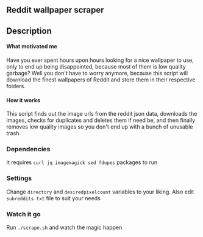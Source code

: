 ## Reddit wallpaper scraper
## Description
#### What motivated me
Have you ever spent hours upon hours looking for a nice wallpaper to use, only to end up being disappointed, because most of them is low quality garbage? Well you don't have to worry anymore, because this script will download the finest wallpapers of Reddit and store them in their respective folders.  
#### How it works
This script finds out the image urls from the reddit json data, downloads the images, checks for duplicates and deletes them if need be, and then finally removes low quality images so you don't end up with a bunch of unusable trash.
### Dependencies
It requires `curl jq imagemagick sed fdupes` packages to run
### Settings
Change `directory` and `desiredpixelcount` variables to your liking. Also edit `subreddits.txt` file to suit your needs
### Watch it go
Run `./scrape.sh` and watch the magic happen
